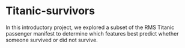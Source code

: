 # Titanic-survivors
In this introductory project, we explored a subset of the RMS Titanic passenger manifest to determine which features best predict whether someone survived or did not survive. 
